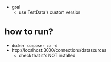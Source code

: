 * goal
  * use TestData's custom version

# how to run?
* `docker composer up -d`
* http://localhost:3000/connections/datasources
  * check that it's NOT installed
